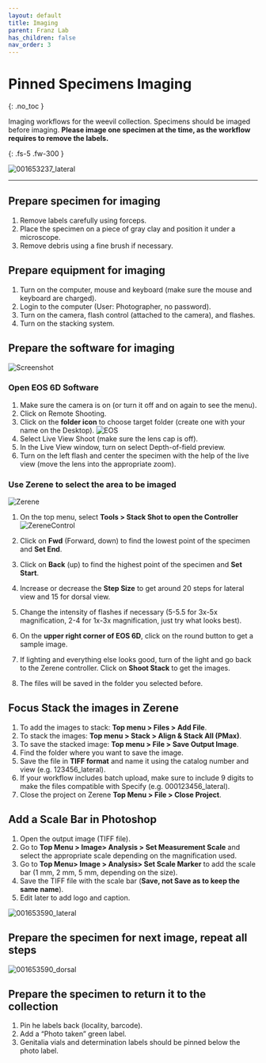 ```yaml
---
layout: default
title: Imaging
parent: Franz Lab
has_children: false
nav_order: 3
---
```



# Pinned Specimens Imaging
{: .no_toc }

Imaging workflows for the weevil collection. Specimens should be imaged before imaging. **Please image one specimen at the time, as the workflow requires to remove the labels.**  

{: .fs-5 .fw-300 }

![001653237_lateral](https://github.com/user-attachments/assets/558afefe-5982-497a-9e03-071ce7a206d2)

------

## Prepare specimen for imaging
1. Remove labels carefully using forceps.
2. Place the specimen on a piece of gray clay and position it under a microscope.
3. Remove debris using a fine brush if necessary.

## Prepare equipment for imaging
1. Turn on the computer, mouse and keyboard (make sure the mouse and keyboard are charged).
2. Login to the computer (User: Photographer, no password).
3. Turn on the camera, flash control (attached to the camera), and flashes.
4. Turn on the stacking system. 

## Prepare the software for imaging

![Screenshot](https://github.com/user-attachments/assets/05725cfc-ab75-475b-ab8c-e7fa036ec4f1)

### **Open EOS 6D Software**
1. Make sure the camera is on (or turn it off and on again to see the menu).
2. Click on Remote Shooting.
3. Click on the **folder icon** to choose target folder (create one with your name on the Desktop).
   ![EOS](https://github.com/user-attachments/assets/156c42eb-79e3-4b50-8653-22bb3d196fd6)
4. Select Live View Shoot (make sure the lens cap is off).
5. In the Live View window, turn on select Depth-of-field preview.
6. Turn on the left flash and center the specimen with the help of the live view (move the lens into the appropriate zoom).

### Use Zerene to select the area to be imaged 
![Zerene](https://github.com/user-attachments/assets/836f6c38-be7a-4d95-b1d3-4ae507c5e214)

1. On the top menu, select **Tools > Stack Shot to open the Controller**
![ZereneControl](https://github.com/user-attachments/assets/1f7b5689-0357-469c-bc3f-98f6b524cf84)

2. Click on **Fwd** (Forward, down) to find the lowest point of the specimen and **Set End**.
3. Click on **Back** (up) to find the highest point of the specimen and **Set Start**.
4. Increase or decrease the **Step Size** to get around 20 steps for lateral view and 15 for dorsal view.
5. Change the intensity of flashes if necessary (5-5.5 for 3x-5x magnification, 2-4 for 1x-3x magnification, just try what looks best).
6. On the **upper right corner of EOS 6D**, click on the round button to get a sample image.
7. If lighting and everything	else looks good, turn of the light and go back to the Zerene controller. Click on **Shoot Stack** to get the images.
8. The files will be saved in the folder you selected before. 

## Focus Stack the images in Zerene
1. To add the images to stack: **Top menu > Files > Add File**.
2. To stack the images: **Top menu > Stack > Align & Stack All (PMax)**.
3. To save the stacked image: **Top menu > File > Save Output Image**.
4. Find the folder where you want to save the image.
5. Save the file in **TIFF format** and name it using the catalog number and view (e.g. 123456_lateral).
6. If your workflow includes batch upload, make sure to include 9 digits to make the files compatible with Specify (e.g. 000123456_lateral).
7. Close the project on Zerene **Top Menu > File > Close Project**. 

## Add a Scale Bar in Photoshop
1. Open the output image (TIFF file).
2. Go to **Top Menu > Image> Analysis > Set Measurement Scale** and select the appropriate scale depending on the magnification used.
3. Go to **Top Menu> Image > Analysis> Set Scale Marker** to add the scale bar (1 mm, 2 mm, 5 mm, depending on the size).
4. Save the TIFF file with the scale bar (**Save, not Save as to keep the same name**).
5. Edit later to add logo and caption.

![001653590_lateral](https://github.com/user-attachments/assets/c1dd73e4-120f-49d4-bf6e-8cb6cf1151e8)

## Prepare the specimen for next image, repeat all steps
![001653590_dorsal](https://github.com/user-attachments/assets/8a082f82-f714-42ba-817c-5045b6d4bbc4)

## Prepare the specimen to return it to the collection
1. Pin he labels back (locality, barcode).
2. Add a “Photo taken” green label.
3. Genitalia vials and determination labels should be pinned below the photo label. 
